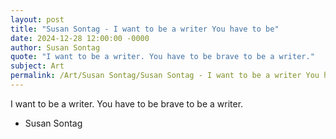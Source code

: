 ```yaml
---
layout: post
title: "Susan Sontag - I want to be a writer You have to be"
date: 2024-12-28 12:00:00 -0000
author: Susan Sontag
quote: "I want to be a writer. You have to be brave to be a writer."
subject: Art
permalink: /Art/Susan Sontag/Susan Sontag - I want to be a writer You have to be
---
```


I want to be a writer. You have to be brave to be a writer.

- Susan Sontag
